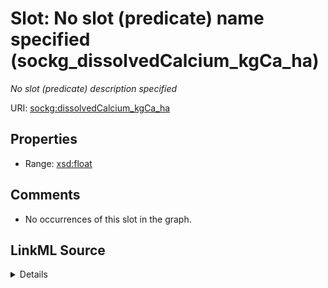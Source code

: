 

# Slot: No slot (predicate) name specified (sockg_dissolvedCalcium_kgCa_ha)


_No slot (predicate) description specified_







URI: [sockg:dissolvedCalcium_kgCa_ha](https://idir.uta.edu/sockg-ontology/docs/dissolvedCalcium_kgCa_ha)



<!-- no inheritance hierarchy -->








## Properties

* Range: [xsd:float](http://www.w3.org/2001/XMLSchema#float)





## Comments

* No occurrences of this slot in the graph.



## LinkML Source

<details>

```yaml
name: sockg_dissolvedCalcium_kgCa_ha
description: No slot (predicate) description specified
title: No slot (predicate) name specified
comments:
- No occurrences of this slot in the graph.
from_schema: soc-kg
rank: 1000
domain: sockg_WaterQualityArea
slot_uri: sockg:dissolvedCalcium_kgCa_ha
alias: sockg_dissolvedCalcium_kgCa_ha
range: float

```
</details>